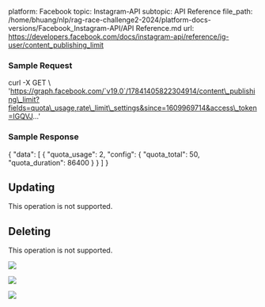 platform: Facebook
topic: Instagram-API
subtopic: API Reference
file_path: /home/bhuang/nlp/rag-race-challenge2-2024/platform-docs-versions/Facebook_Instagram-API/API Reference.md
url: https://developers.facebook.com/docs/instagram-api/reference/ig-user/content_publishing_limit

### Sample Request

curl -X GET \\
  'https://graph.facebook.com/`v19.0`/17841405822304914/content\_publishing\_limit?fields=quota\_usage,rate\_limit\_settings&since=1609969714&access\_token=IGQVJ...'

### Sample Response

{
  "data": \[
    {
      "quota\_usage": 2,
      "config": {
        "quota\_total": 50,
        "quota\_duration": 86400
      }
    }
  \]
}

## Updating

This operation is not supported.

## Deleting

This operation is not supported.

![](https://www.facebook.com/tr?id=675141479195042&ev=PageView&noscript=1)

![](https://www.facebook.com/tr?id=574561515946252&ev=PageView&noscript=1)

![](https://www.facebook.com/tr?id=1754628768090156&ev=PageView&noscript=1)